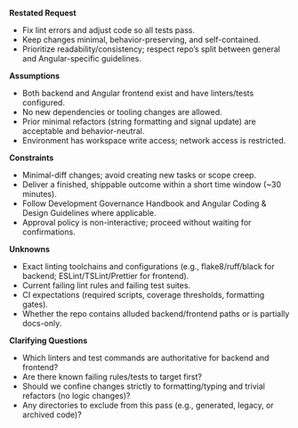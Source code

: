 **Restated Request**
- Fix lint errors and adjust code so all tests pass.
- Keep changes minimal, behavior-preserving, and self-contained.
- Prioritize readability/consistency; respect repo’s split between general and Angular-specific guidelines.

**Assumptions**
- Both backend and Angular frontend exist and have linters/tests configured.
- No new dependencies or tooling changes are allowed.
- Prior minimal refactors (string formatting and signal update) are acceptable and behavior-neutral.
- Environment has workspace write access; network access is restricted.

**Constraints**
- Minimal-diff changes; avoid creating new tasks or scope creep.
- Deliver a finished, shippable outcome within a short time window (~30 minutes).
- Follow Development Governance Handbook and Angular Coding & Design Guidelines where applicable.
- Approval policy is non-interactive; proceed without waiting for confirmations.

**Unknowns**
- Exact linting toolchains and configurations (e.g., flake8/ruff/black for backend; ESLint/TSLint/Prettier for frontend).
- Current failing lint rules and failing test suites.
- CI expectations (required scripts, coverage thresholds, formatting gates).
- Whether the repo contains alluded backend/frontend paths or is partially docs-only.

**Clarifying Questions**
- Which linters and test commands are authoritative for backend and frontend?
- Are there known failing rules/tests to target first?
- Should we confine changes strictly to formatting/typing and trivial refactors (no logic changes)?
- Any directories to exclude from this pass (e.g., generated, legacy, or archived code)?